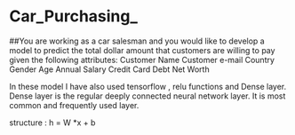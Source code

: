 # Car_Purchasing_

##You are working as a car salesman and you would like to develop a model to predict the total dollar amount that customers are willing to pay given the following attributes:
Customer Name
Customer e-mail
Country
Gender
Age
Annual Salary
Credit Card Debt
Net Worth

In these model I have also used tensorflow ,  relu functions  and Dense layer.
Dense layer is the regular deeply connected neural network layer. It is most common and frequently used layer.

structure : h = W *x + b
